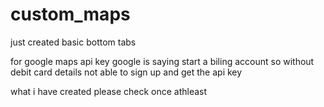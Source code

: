 # custom_maps

just created basic bottom tabs 

for google maps api key google is saying start a biling account so without debit card details not able to sign up and get the api key

what i have created please check once athleast
